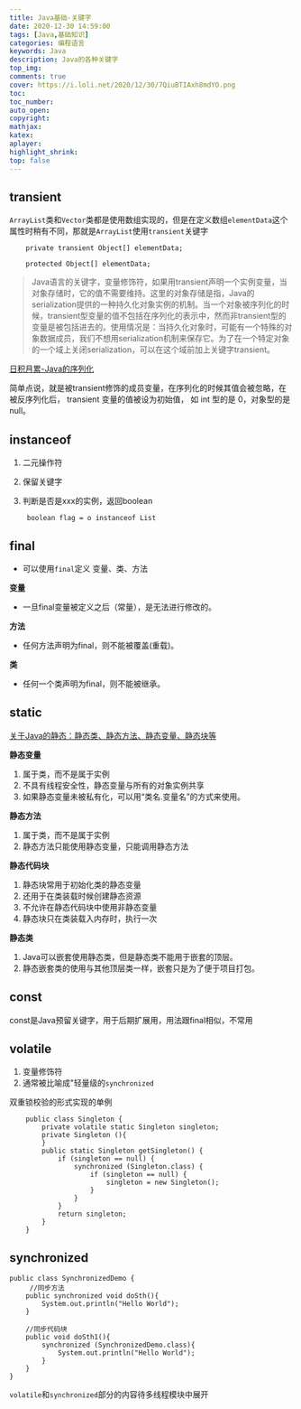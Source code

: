 ```yaml
---
title: Java基础-关键字
date: 2020-12-30 14:59:00
tags: [Java,基础知识]
categories: 编程语言
keywords: Java
description: Java的各种关键字
top_img:
comments: true
cover: https://i.loli.net/2020/12/30/7QiuBTIAxh8mdYO.png
toc:
toc_number:
auto_open:
copyright:
mathjax:
katex:
aplayer:
highlight_shrink:
top: false
---
```


##  transient

`ArrayList`类和`Vector`类都是使用数组实现的，但是在定义数组`elementData`这个属性时稍有不同，那就是`ArrayList`使用`transient`关键字

```
    private transient Object[] elementData;

    protected Object[] elementData;
```
> Java语言的关键字，变量修饰符，如果用transient声明一个实例变量，当对象存储时，它的值不需要维持。这里的对象存储是指，Java的serialization提供的一种持久化对象实例的机制。当一个对象被序列化的时候，transient型变量的值不包括在序列化的表示中，然而非transient型的变量是被包括进去的。使用情况是：当持久化对象时，可能有一个特殊的对象数据成员，我们不想用serialization机制来保存它。为了在一个特定对象的一个域上关闭serialization，可以在这个域前加上关键字transient。

[日积月累-Java的序列化](https://leeebean.github.io/leebean.github.io/2020/12/23/%E6%97%A5%E7%A7%AF%E6%9C%88%E7%B4%AF-Java%E7%9A%84%E5%BA%8F%E5%88%97%E5%8C%96/)

简单点说，就是被transient修饰的成员变量，在序列化的时候其值会被忽略，在被反序列化后， transient 变量的值被设为初始值， 如 int 型的是 0，对象型的是 null。


## instanceof

1. 二元操作符
2. 保留关键字
3. 判断是否是xxx的实例，返回boolean

        boolean flag = o instanceof List

## final

- 可以使用`final`定义 变量、类、方法

**变量**

- 一旦final变量被定义之后（常量），是无法进行修改的。

**方法**

- 任何方法声明为final，则不能被覆盖(重载)。

**类**

- 任何一个类声明为final，则不能被继承。

## static

[关于Java的静态：静态类、静态方法、静态变量、静态块等](https://zhuanlan.zhihu.com/p/26819685)

**静态变量**

1. 属于类，而不是属于实例
2. 不具有线程安全性，静态变量与所有的对象实例共享
3. 如果静态变量未被私有化，可以用“类名.变量名”的方式来使用。

**静态方法**

1. 属于类，而不是属于实例
2. 静态方法只能使用静态变量，只能调用静态方法

**静态代码块**

1. 静态块常用于初始化类的静态变量
2. 还用于在类装载时候创建静态资源
3. 不允许在静态代码块中使用非静态变量
4. 静态块只在类装载入内存时，执行一次

**静态类**

1. Java可以嵌套使用静态类，但是静态类不能用于嵌套的顶层。
2. 静态嵌套类的使用与其他顶层类一样，嵌套只是为了便于项目打包。


## const

const是Java预留关键字，用于后期扩展用，用法跟final相似，不常用


## volatile

1. 变量修饰符
2. 通常被比喻成"轻量级的`synchronized`

双重锁校验的形式实现的单例
```
    public class Singleton {
        private volatile static Singleton singleton;
        private Singleton (){
        }
        public static Singleton getSingleton() {
            if (singleton == null) {
                synchronized (Singleton.class) {
                    if (singleton == null) {
                        singleton = new Singleton();
                    }
                }
            }
            return singleton;
        }
    }
```

## synchronized

```
public class SynchronizedDemo {
     //同步方法
    public synchronized void doSth(){
        System.out.println("Hello World");
    }

    //同步代码块
    public void doSth1(){
        synchronized (SynchronizedDemo.class){
            System.out.println("Hello World");
        }
    }
}
```

`volatile`和`synchronized`部分的内容待多线程模块中展开


